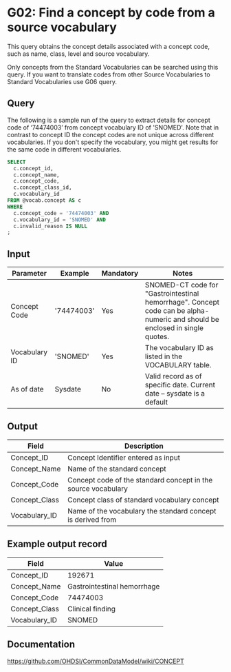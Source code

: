 <!---
Group:general
Name:G02 Find a concept by code from a source vocabulary
Author:Patrick Ryan
CDM Version: 5.3
-->

# G02: Find a concept by code from a source vocabulary

This query obtains the concept details associated with a concept code, such as name, class, level and source vocabulary.

Only concepts from the Standard Vocabularies can be searched using this query. If you want to translate codes from other Source Vocabularies to Standard Vocabularies use G06 query.

## Query
The following is a sample run of the query to extract details for concept code of ‘74474003’ from concept vocabulary ID of 'SNOMED'. Note that in contrast to concept ID the concept codes are not unique across different vocabularies. If you don't specify the vocabulary, you might get results for the same code in different vocabularies.
```sql
SELECT
  c.concept_id,
  c.concept_name,
  c.concept_code,
  c.concept_class_id,
  c.vocabulary_id
FROM @vocab.concept AS c
WHERE 
  c.concept_code = '74474003' AND
  c.vocabulary_id = 'SNOMED' AND
  c.invalid_reason IS NULL
;
```
## Input

|  Parameter |  Example |  Mandatory |  Notes |
| --- | --- | --- | --- |
|  Concept Code |  '74474003' |  Yes | SNOMED-CT code for "Gastrointestinal hemorrhage". Concept code can be alpha-numeric and should be enclosed in single quotes. |
|  Vocabulary ID |  'SNOMED' |  Yes | The vocabulary ID as listed in the VOCABULARY table. |
|  As of date |  Sysdate |  No | Valid record as of specific date. Current date – sysdate is a default |

## Output

|  Field |  Description |
| --- | --- |
|  Concept_ID |  Concept Identifier entered as input |
|  Concept_Name |  Name of the standard concept |
|  Concept_Code |  Concept code of the standard concept in the source vocabulary |
|  Concept_Class |  Concept class of standard vocabulary concept |
|  Vocabulary_ID |  Name of the vocabulary the standard concept is derived from |

## Example output record

|  Field |  Value |
| --- | --- |
|  Concept_ID |  192671 |
|  Concept_Name |  Gastrointestinal hemorrhage |
|  Concept_Code |  74474003 |
|  Concept_Class |  Clinical finding |
|  Vocabulary_ID |  SNOMED |

## Documentation
https://github.com/OHDSI/CommonDataModel/wiki/CONCEPT
